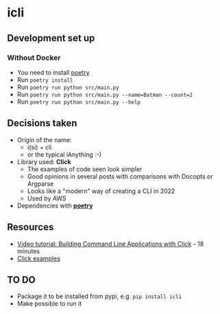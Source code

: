 # icli

## Development set up
### Without Docker
- You need to install [poetry](https://python-poetry.org/docs/#installation)
- Run `poetry install`
- Run `poetry run python src/main.py`
- Run `poetry run python src/main.py --name=Batman --count=2`
- Run `poetry run python src/main.py --help`


## Decisions taken
- Origin of the name: 
    - i(si) + cli
    - or the typical iAnything :-)
- Library used: **Click**
    - The examples of code seen look simpler
    - Good opinions in several posts with comparisons with Docopts or Argparse
    - Looks like a "modern" way of creating a CLI in 2022
    - Used by AWS
- Dependencies with [**poetry**](https://python-poetry.org/)


## Resources
- [Video tutorial: Building Command Line Applications with Click](https://www.youtube.com/watch?v=kNke39OZ2k0) - 18 minutes
- [Click examples](https://click.palletsprojects.com/en/7.x/quickstart/#screencast-and-examples)

## TO DO
- Package it to be installed from pypi, e.g. `pip install icli`
- Make possible to run it 